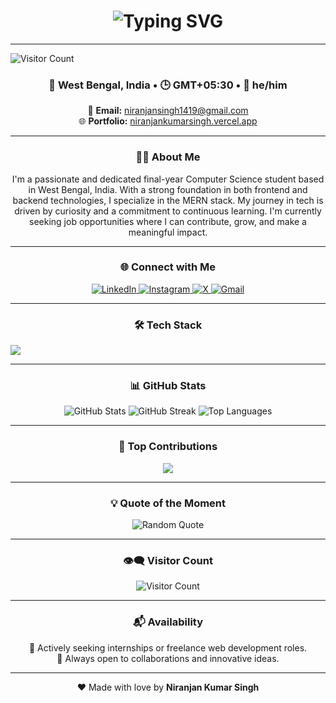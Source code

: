 <!-- Animated Greeting with Typing Effect -->
<h1 align="center">
  <img src="https://readme-typing-svg.herokuapp.com?font=Fira+Code&size=28&duration=3000&pause=500&color=00F7FF&center=true&vCenter=true&width=700&lines=Hey+there!+I'm+Niranjan+Kumar+Singh;Frontend+Developer+💻;Backend+Developer+🛠️;Aspiring+SDE+🚀;Final+Year+Student+🎓" alt="Typing SVG" />
</h1>

---

![Visitor Count](https://img.shields.io/github/traffic/Niranjan-Kumar-Singh/Portfolio-Frontend?style=flat-square)

### <p align="center">📍 West Bengal, India • 🕒 GMT+05:30 • 💼 he/him</p>

<p align="center">
📧 <strong>Email:</strong> <a href="mailto:niranjansingh1419@gmail.com">niranjansingh1419@gmail.com</a><br>
🌐 <strong>Portfolio:</strong> <a href="https://niranjankumarsingh.vercel.app" target="_blank">niranjankumarsingh.vercel.app</a>
</p>

---

### <p align="center">👨‍💻 About Me</p>

<p align="center">
  I'm a passionate and dedicated final-year Computer Science student based in West Bengal, India. With a strong foundation in both frontend and backend technologies, I specialize in the MERN stack. My journey in tech is driven by curiosity and a commitment to continuous learning. I'm currently seeking job opportunities where I can contribute, grow, and make a meaningful impact.
</p>

---

### <p align="center">🌐 Connect with Me</p>
<p align="center">
  <a href="https://linkedin.com/in/niranjan-kumar-singh" target="_blank">
    <img alt="LinkedIn" src="https://img.shields.io/badge/LinkedIn-%230077B5.svg?style=flat&logo=linkedin&logoColor=white"/>
  </a>
  <a href="https://instagram.com/niranjan._23" target="_blank">
    <img alt="Instagram" src="https://img.shields.io/badge/Instagram-%23E4405F.svg?style=flat&logo=instagram&logoColor=white"/>
  </a>
  <a href="https://x.com/_niranjan_singh" target="_blank">
    <img alt="X" src="https://img.shields.io/badge/X-black.svg?style=flat&logo=X&logoColor=white"/>
  </a>
  <a href="mailto:niranjansingh1419@gmail.com">
    <img alt="Gmail" src="https://img.shields.io/badge/Gmail-D14836?style=flat&logo=gmail&logoColor=white"/>
  </a>
</p>

---

### <p align="center">🛠️ Tech Stack</p>

<p align="center">
  <img src="https://skillicons.dev/icons?i=html,css,js,react,tailwind,bootstrap,nodejs,express,mongodb,mysql,java,py,anaconda,git,github,netlify" style="display: block; margin: 0 auto;" />
</p>

---

### <p align="center">📊 GitHub Stats</p>

<p align="center">
  <img src="https://github-readme-stats.vercel.app/api?username=Niranjan-Kumar-Singh&theme=radical&show_icons=true&hide_border=false" alt="GitHub Stats"/>
  <img src="https://github-readme-streak-stats.herokuapp.com/?user=Niranjan-Kumar-Singh&theme=radical&hide_border=false" alt="GitHub Streak"/>
  <img src="https://github-readme-stats.vercel.app/api/top-langs/?username=Niranjan-Kumar-Singh&layout=compact&theme=radical&hide_border=false" alt="Top Languages"/>
</p>

---

### <p align="center">📌 Top Contributions</p>

<p align="center">
  <img src="https://github-contributor-stats.vercel.app/api?username=Niranjan-Kumar-Singh&limit=5&theme=radical&combine_all_yearly_contributions=true" />
</p>

---

### <p align="center">💡 Quote of the Moment</p>

<p align="center">
  <img src="https://quotes-github-readme.vercel.app/api?type=horizontal&theme=dark" alt="Random Quote"/>
</p>

---

### <p align="center">👁‍🗨 Visitor Count</p>

<p align="center">
  <img src="https://img.shields.io/endpoint?url=https://gentle-unit-96b5.niranjansingh1419.workers.dev" alt="Visitor Count" />
</p>

---

### <p align="center">📬 Availability</p>

<p align="center">
  🚀 Actively seeking internships or freelance web development roles.<br>
  🤝 Always open to collaborations and innovative ideas.
</p>

---

<p align="center">
  ❤️ Made with love by <strong>Niranjan Kumar Singh</strong>
</p>
